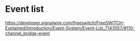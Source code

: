# Event list

https://developer.signalwire.com/freeswitch/FreeSWITCH-Explained/Introduction/Event-System/Event-List_7143557/#110-channel_bridge-event
